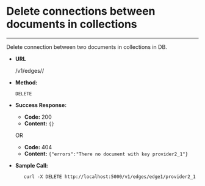 # Delete connections between documents in collections

----
  Delete connection between two documents in collections in DB.

* **URL**

  /v1/edges/<edge>/<key>

* **Method:**

  `DELETE`
  
* **Success Response:**

  * **Code:** 200
  * **Content:** `{}`
  
  OR
  
  * **Code:** 404
  * **Content:** `{"errors":"There no document with key provider2_1"}`

* **Sample Call:**

  ```shell
     curl -X DELETE http://localhost:5000/v1/edges/edge1/provider2_1
  ```
  

